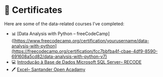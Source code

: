 # 🏅 Certificates

Here are some of the data-related courses I’ve completed:

- 📊 [Data Analysis with Python – freeCodeCamp]([https://www.freecodecamp.org/certification/yourusername/data-analysis-with-python](https://freecodecamp.org/certification/fcc7bbfba4f-cbae-4df9-8590-691608a5cd82/data-analysis-with-python-v7)
- 💻 [Introdução à Base de Dados Microsoft SQL Server– RECODE](https://coursera.org/verify/yourcertificateid)
- 🖊️ [Excel– Santander Open Acadamy](https://coursera.org/verify/yourcertificateid)
